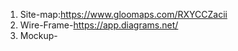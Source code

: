 1) Site-map:https://www.gloomaps.com/RXYCCZacii
2) Wire-Frame-https://app.diagrams.net/
3) Mockup-


